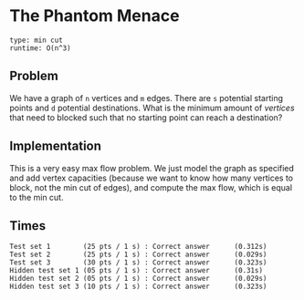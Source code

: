 # The Phantom Menace

```
type: min cut
runtime: O(n^3)
```

## Problem

We have a graph of `n` vertices and `m` edges. There are `s` potential starting
points and `d` potential destinations. What is the minimum amount of _vertices_
that need to blocked such that no starting point can reach a destination?

## Implementation

This is a very easy max flow problem. We just model the graph as specified and
add vertex capacities (because we want to know how many vertices to block, not
the min cut of edges), and compute the max flow, which is equal to the min cut.

## Times

```
Test set 1        (25 pts / 1 s) : Correct answer      (0.312s)
Test set 2        (25 pts / 1 s) : Correct answer      (0.029s)
Test set 3        (30 pts / 1 s) : Correct answer      (0.323s)
Hidden test set 1 (05 pts / 1 s) : Correct answer      (0.31s)
Hidden test set 2 (05 pts / 1 s) : Correct answer      (0.029s)
Hidden test set 3 (10 pts / 1 s) : Correct answer      (0.323s)
```
